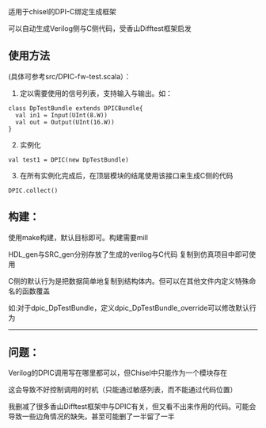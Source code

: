 适用于chisel的DPI-C绑定生成框架

可以自动生成Verilog侧与C侧代码，受香山Difftest框架启发


## 使用方法
(具体可参考src/DPIC-fw-test.scala）：
1. 定以需要使用的信号列表，支持输入与输出。如：
```
class DpTestBundle extends DPICBundle{
  val in1 = Input(UInt(8.W))
  val out = Output(UInt(16.W))
}
```
2. 实例化
```
val test1 = DPIC(new DpTestBundle)
```
3. 在所有实例化完成后，在顶层模块的结尾使用该接口来生成C侧的代码
```
DPIC.collect()
```

## 构建：
使用make构建，默认目标即可。构建需要mill

HDL_gen与SRC_gen分别存放了生成的verilog与C代码
复制到仿真项目中即可使用

C侧的默认行为是把数据简单地复制到结构体内。但可以在其他文件内定义特殊命名的函数覆盖

如:对于dpic_DpTestBundle，定义dpic_DpTestBundle_override可以修改默认行为

---

## 问题：
Verilog的DPIC调用写在哪里都可以，但Chisel中只能作为一个模块存在

这会导致不好控制调用的时机（只能通过敏感列表，而不能通过代码位置）

我删减了很多香山Difftest框架中与DPIC有关，但又看不出来作用的代码。可能会导致一些边角情况的缺失。甚至可能删了一半留了一半


